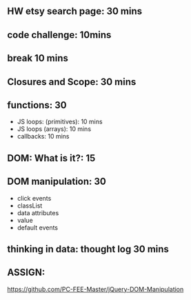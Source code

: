 
## HW etsy search page: 30 mins

## code challenge: 10mins

## break 10 mins

## Closures and Scope: 30 mins

## functions: 30
- JS loops: (primitives): 10 mins
- JS loops (arrays): 10 mins
- callbacks: 10 mins

## DOM: What is it?: 15

## DOM manipulation: 30
- click events
- classList
- data attributes
- value
- default events

## thinking in data: thought log 30 mins

## ASSIGN:
https://github.com/PC-FEE-Master/jQuery-DOM-Manipulation